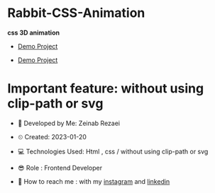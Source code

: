 # Rabbit-CSS-Animation
**css 3D animation**

- [Demo Project](<img width="960" alt="Rabbits" src="https://user-images.githubusercontent.com/121185931/213720033-0655bb13-5cc0-48c5-a8b3-a27b8166df7b.png">)

- [Demo Project](https://zeinab-rezaei-web.github.io/3D-Stairs-Animation/)

# Important feature: without using clip-path or svg

- 👩 Developed by Me: Zeinab Rezaei

- ⏲ Created: 2023-01-20

- 💻 Technologies Used: Html , css / without using clip-path or svg

- 😎 Role : Frontend Developer

- 🔗 How to reach me : with my [instagram](https://www.instagram.com/zeinab.rezaei.web) and [linkedin](https://www.linkedin.com/in/zeinab-rezaei-web)
